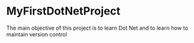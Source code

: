 # MyFirstDotNetProject

The main objective of this project is to learn Dot Net and to learn how to maintain version control 
